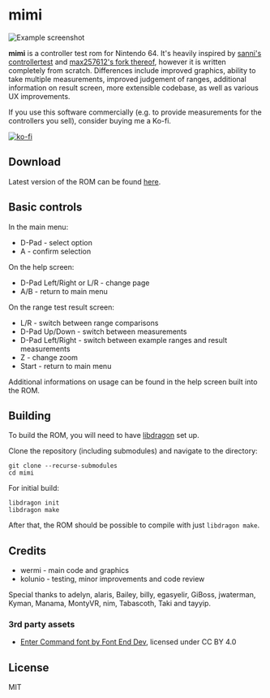 # mimi
![Example screenshot](doc/mimi.png)

**mimi** is a controller test rom for Nintendo 64. It's heavily inspired by [sanni's controllertest](https://github.com/sanni/controllertest/tree/master/N64-Port) and [max257612's fork thereof](https://github.com/max257612/controllertest), however it is written completely from scratch. Differences include improved graphics, ability to take multiple measurements, improved judgement of ranges, additional information on result screen, more extensible codebase, as well as various UX improvements.

If you use this software commercially (e.g. to provide measurements for the controllers you sell), consider buying me a Ko-fi.

[![ko-fi](https://ko-fi.com/img/githubbutton_sm.svg)](https://ko-fi.com/B0B37GRPD)

## Download
Latest version of the ROM can be found [here](https://github.com/wermipls/mimi/releases).

## Basic controls
In the main menu:
* D-Pad - select option
* A - confirm selection

On the help screen:
* D-Pad Left/Right or L/R - change page
* A/B - return to main menu

On the range test result screen:
* L/R - switch between range comparisons
* D-Pad Up/Down - switch between measurements
* D-Pad Left/Right - switch between example ranges and result measurements
* Z - change zoom
* Start - return to main menu

Additional informations on usage can be found in the help screen built into the ROM.

## Building
To build the ROM, you will need to have [libdragon](https://libdragon.dev/) set up. 

Clone the repository (including submodules) and navigate to the directory:
```
git clone --recurse-submodules
cd mimi
```

For initial build:
```
libdragon init
libdragon make
```

After that, the ROM should be possible to compile with just `libdragon make`.

## Credits
* wermi - main code and graphics
* kolunio - testing, minor improvements and code review

Special thanks to adelyn, alaris, Bailey, billy, egasyelir, GiBoss, jwaterman, Kyman, Manama, MontyVR, nim, Tabascoth, Taki and tayyip.

### 3rd party assets
* [Enter Command font by Font End Dev](https://fontenddev.com/fonts/enter-command/), licensed under CC BY 4.0

## License
MIT
